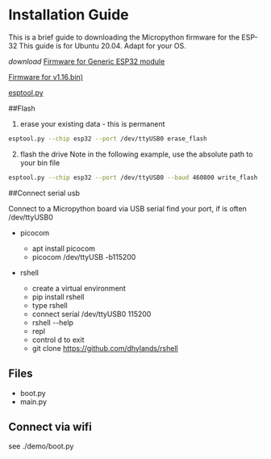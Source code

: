 # Installation Guide

This is a brief guide to downloading the Micropython firmware for the ESP-32
This guide is for Ubuntu 20.04. Adapt for your OS.


*download*
[Firmware for Generic ESP32 module](https://micropython.org/download/esp32/)

[Firmware for v1.16.bin)](https://micropython.org/resources/firmware/esp32-20210623-v1.16.bin)

[esptool.py](https://github.com/espressif/esptool)


##Flash
1) erase your existing data - this is permanent
```bash
esptool.py --chip esp32 --port /dev/ttyUSB0 erase_flash
```
2) flash the drive
Note in the following example, use the absolute path to your bin file
```bash
esptool.py --chip esp32 --port /dev/ttyUSB0 --baud 460800 write_flash -z 0x1000  esp32-20210623-v1.16.bin
```

##Connect serial usb

Connect to a Micropython board via USB serial
find your port, if is often /dev/ttyUSB0
* picocom
  * apt install picocom
  * picocom /dev/ttyUSB -b115200

* rshell
  * create a virtual environment
  * pip install rshell
  * type rshell
  * connect serial /dev/ttyUSB0 115200
  * rshell --help 
  * repl
  * control d to exit
  * git clone https://github.com/dhylands/rshell

## Files
* boot.py
* main.py


## Connect via wifi
see ./demo/boot.py


